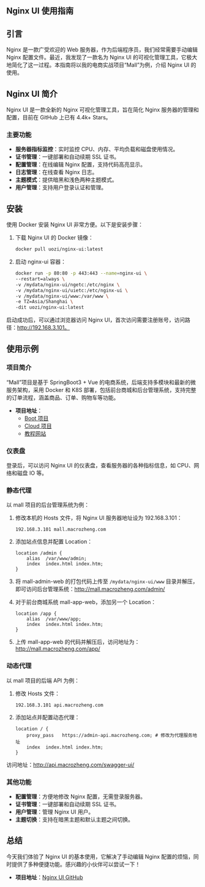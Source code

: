 

## Nginx UI 使用指南

## 引言

Nginx 是一款广受欢迎的 Web 服务器，作为后端程序员，我们经常需要手动编辑 Nginx 配置文件。最近，我发现了一款名为 Nginx UI 的可视化管理工具，它极大地简化了这一过程。本指南将以我的电商实战项目“Mall”为例，介绍 Nginx UI 的使用。

## Nginx UI 简介

Nginx UI 是一款全新的 Nginx 可视化管理工具，旨在简化 Nginx 服务器的管理和配置，目前在 GitHub 上已有 4.4k+ Stars。

### 主要功能

- **服务器指标监控**：实时监控 CPU、内存、平均负载和磁盘使用情况。
- **证书管理**：一键部署和自动续期 SSL 证书。
- **配置管理**：在线编辑 Nginx 配置，支持代码高亮显示。
- **日志管理**：在线查看 Nginx 日志。
- **主题模式**：提供暗黑和浅色两种主题模式。
- **用户管理**：支持用户登录认证和管理。

## 安装

使用 Docker 安装 Nginx UI 非常方便。以下是安装步骤：

1. 下载 Nginx UI 的 Docker 镜像：
   ```bash
   docker pull uozi/nginx-ui:latest
   ```

2. 启动 nginx-ui 容器：
   ```bash
   docker run -p 80:80 -p 443:443 --name=nginx-ui \
   --restart=always \
   -v /mydata/nginx-ui/ngetc:/etc/nginx \
   -v /mydata/nginx-ui/uietc:/etc/nginx-ui \
   -v /mydata/nginx-ui/www:/var/www \
   -e TZ=Asia/Shanghai \
   -dit uozi/nginx-ui:latest
   ```

启动成功后，可以通过浏览器访问 Nginx UI，首次访问需要注册账号，访问路径：http://192.168.3.101。

## 使用示例

### 项目简介

“Mall”项目是基于 SpringBoot3 + Vue 的电商系统，后端支持多模块和最新的微服务架构，采用 Docker 和 K8S 部署，包括前台商城和后台管理系统，支持完整的订单流程，涵盖商品、订单、购物车等功能。

- **项目地址**：
  - [Boot 项目](https://github.com/macrozheng/mall)
  - [Cloud 项目](https://github.com/macrozheng/mall-swarm)
  - [教程网站](https://www.macrozheng.com)

### 仪表盘

登录后，可以访问 Nginx UI 的仪表盘，查看服务器的各种指标信息，如 CPU、网络和磁盘 IO 等。

### 静态代理

以 mall 项目的后台管理系统为例：

1. 修改本机的 Hosts 文件，将 Nginx UI 服务器地址设为 192.168.3.101：
   ```
   192.168.3.101 mall.macrozheng.com
   ```

2. 添加站点信息并配置 Location：
   ```nginx
   location /admin {
       alias  /var/www/admin;
       index  index.html index.htm;
   }
   ```

3. 将 mall-admin-web 的打包代码上传至 `/mydata/nginx-ui/www` 目录并解压，即可访问后台管理系统：http://mall.macrozheng.com/admin/

4. 对于前台商城系统 mall-app-web，添加另一个 Location：
   ```nginx
   location /app {
       alias  /var/www/app;
       index  index.html index.htm;
   }
   ```

5. 上传 mall-app-web 的代码并解压后，访问地址为：http://mall.macrozheng.com/app/

### 动态代理

以 mall 项目的后端 API 为例：

1. 修改 Hosts 文件：
   ```
   192.168.3.101 api.macrozheng.com
   ```

2. 添加站点并配置动态代理：
   ```nginx
   location / {
       proxy_pass   https://admin-api.macrozheng.com; # 修改为代理服务地址
       index  index.html index.htm;
   }
   ```

访问地址：http://api.macrozheng.com/swagger-ui/

### 其他功能

- **配置管理**：方便地修改 Nginx 配置，无需登录服务器。
- **证书管理**：一键部署和自动续期 SSL 证书。
- **用户管理**：管理 Nginx UI 用户。
- **主题切换**：支持在暗黑主题和默认主题之间切换。

## 总结

今天我们体验了 Nginx UI 的基本使用，它解决了手动编辑 Nginx 配置的烦恼，同时提供了多种便捷功能。感兴趣的小伙伴可以尝试一下！

- **项目地址**：[Nginx UI GitHub](https://github.com/0xJacky/nginx-ui)

